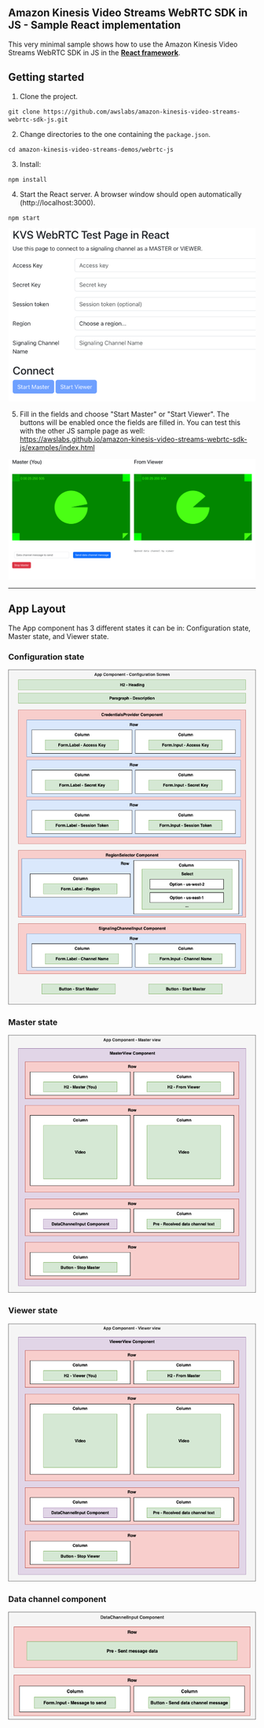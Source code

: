 ## Amazon Kinesis Video Streams WebRTC SDK in JS - Sample React implementation

This very minimal sample shows how to use the Amazon Kinesis Video Streams WebRTC
SDK in JS in the [**React framework**](https://react.dev/).

## Getting started

1. Clone the project.

```shell
git clone https://github.com/awslabs/amazon-kinesis-video-streams-webrtc-sdk-js.git
```

2. Change directories to the one containing the `package.json`.
```shell
cd amazon-kinesis-video-streams-demos/webrtc-js
```

3. Install:

```shell
npm install
```

4. Start the React server. A browser window should open automatically (http://localhost:3000).

```shell
npm start
```

![Channel Configuration](./images/configuration-screen.png)

5. Fill in the fields and choose "Start Master" or "Start Viewer". The buttons will be enabled once the fields 
are filled in. You can test this with the other JS sample page as well: https://awslabs.github.io/amazon-kinesis-video-streams-webrtc-sdk-js/examples/index.html

![Peers Connected](./images/sample-peer-connection.png)

------

## App Layout

The App component has 3 different states it can be in: Configuration state, Master state, and Viewer state.

### Configuration state

![Channel Configuration](./images/ui-configuration-screen.png)

### Master state

![Channel Configuration](./images/ui-master-screen.png)

### Viewer state

![Channel Configuration](./images/ui-viewer-screen.png)

### Data channel component

![Channel Configuration](./images/ui-data-channel-component.png)
